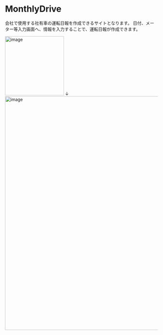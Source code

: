 ﻿# MonthlyDrive
会社で使用する社有車の運転日報を作成できるサイトとなります。
日付、メーター等入力画面へ、情報を入力することで、運転日報が作成できます。

<img width="194" alt="image" src="https://github.com/S27-tt/MonthlyDrive/assets/131981423/d9271a02-8be8-40e0-9ca5-f760aefa9d1c">
↓
<img width="768" alt="image" src="https://github.com/S27-tt/MonthlyDrive/assets/131981423/dca34121-b6aa-4f17-b772-41b9e2e4d23b">
